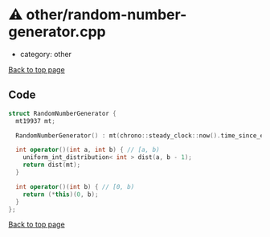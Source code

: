 <!-- mathjax config similar to math.stackexchange -->
<script type="text/javascript" async
  src="https://cdnjs.cloudflare.com/ajax/libs/mathjax/2.7.5/MathJax.js?config=TeX-MML-AM_CHTML">
</script>
<script type="text/x-mathjax-config">
  MathJax.Hub.Config({
    TeX: { equationNumbers: { autoNumber: "AMS" }},
    tex2jax: {
      inlineMath: [ ['$','$'] ],
      processEscapes: true
    },
    "HTML-CSS": { matchFontHeight: false },
    displayAlign: "left",
    displayIndent: "2em"
  });
</script>

<script type="text/javascript" src="https://cdnjs.cloudflare.com/ajax/libs/jquery/3.4.1/jquery.min.js"></script>
<script src="https://cdn.jsdelivr.net/npm/jquery-balloon-js@1.1.2/jquery.balloon.min.js" integrity="sha256-ZEYs9VrgAeNuPvs15E39OsyOJaIkXEEt10fzxJ20+2I=" crossorigin="anonymous"></script>
<script type="text/javascript" src="../../assets/js/copy-button.js"></script>
<link rel="stylesheet" href="../../assets/css/copy-button.css" />


# :warning: other/random-number-generator.cpp
* category: other


[Back to top page](../../index.html)



## Code
```cpp
struct RandomNumberGenerator {
  mt19937 mt;

  RandomNumberGenerator() : mt(chrono::steady_clock::now().time_since_epoch().count()) {}

  int operator()(int a, int b) { // [a, b)
    uniform_int_distribution< int > dist(a, b - 1);
    return dist(mt);
  }

  int operator()(int b) { // [0, b)
    return (*this)(0, b);
  }
};

```

[Back to top page](../../index.html)


